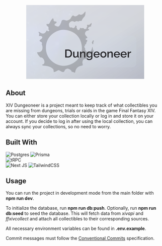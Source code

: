 <p align="center">
  <img src="banner.png" />
</p>


## About
XIV Dungeoneer is a project meant to keep track of what collectibles you are missing from dungeons, trials or raids in the game Final Fantasy XIV.
You can either store your collection locally or log in and store it on your account. If you decide to log in after using the local collection, you can always sync your collections, so no need to worry.

## Built With
![Postgres](https://img.shields.io/badge/postgres-%23316192.svg?style=for-the-badge&logo=postgresql&logoColor=white)
![Prisma](https://img.shields.io/badge/Prisma-3982CE?style=for-the-badge&logo=Prisma&logoColor=white)  
![tRPC](https://img.shields.io/badge/tRPC-%232596BE.svg?style=for-the-badge&logo=tRPC&logoColor=white)  
![Next JS](https://img.shields.io/badge/Next-black?style=for-the-badge&logo=next.js&logoColor=white)
![TailwindCSS](https://img.shields.io/badge/tailwindcss-%2338B2AC.svg?style=for-the-badge&logo=tailwind-css&logoColor=white)  
  
## Usage
You can run the project in development mode from the main folder with **npm run dev**.

To initialize the database, run **npm run db:push**. 
Optionally, run **npm run db:seed** to seed the database. This will fetch data from *xivapi* and *ffxivcollect* and attach all collectibles to their corresponding sources.

All necessary environment variables can be found in **.env.example**.

Commit messages must follow the [Conventional Commits](https://www.conventionalcommits.org/en/v1.0.0/) specification.
